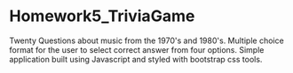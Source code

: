 # Homework5_TriviaGame
Twenty Questions about music from the 1970's and 1980's.  Multiple choice format for the user to select correct answer from four options. Simple application built using Javascript and styled with bootstrap css tools.

